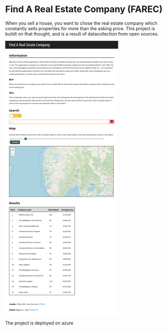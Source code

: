 # Find A Real Estate Company (FAREC)
When you sell a house, you want to chose the real estate company which constantly sells properties for more than the asking price.
This project is buildt on that thought, and is a result of datacollection from open sources.

![Website layout](farec.png)

The project is deployed on azure
